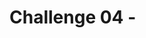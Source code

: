 # Challenge 04 - <Title of Challenge> - Coach's Guide 

[< Previous Solution](./Solution-03.md) - **[Home](./README.md)** - [Next Solution >](./Solution-05.md)

## Setup Steps
- Download the ml model from Fabric workspace
- Upload the model on azure machine learning studio
- Using postman, send the testing data to it to test it out.

## Notes & Guidance
- Go to your data science worksapce where all the notebooks are stored.
- That worksapce will have the ml model which you created in previous challenege
- Exporting a model from Fabric is easy--just tap the Download ML model version button in the UI.
-     
